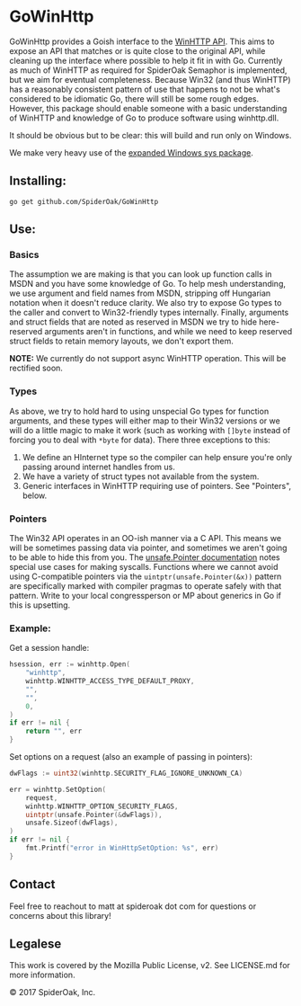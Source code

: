 # GoWinHttp

GoWinHttp provides a Goish interface to
the
[WinHTTP API](https://msdn.microsoft.com/en-us/library/windows/desktop/aa382925(v=vs.85).aspx). This
aims to expose an API that matches or is quite close to the original
API, while cleaning up the interface where possible to help it fit in
with Go. Currently as much of WinHTTP as required for SpiderOak
Semaphor is implemented, but we aim for eventual completeness. Because
Win32 (and thus WinHTTP) has a reasonably consistent pattern of use
that happens to not be what's considered to be idiomatic Go, there
will still be some rough edges. However, this package should enable
someone with a basic understanding of WinHTTP and knowledge of Go to
produce software using winhttp.dll.

It should be obvious but to be clear: this will build and run only on
Windows.

We make very heavy use of
the
[expanded Windows sys package](https://godoc.org/golang.org/x/sys/windows). 

## Installing:

```
go get github.com/SpiderOak/GoWinHttp
```

## Use:

### Basics

The assumption we are making is that you can look up function calls in
MSDN and you have some knowledge of Go. To help mesh understanding, we
use argument and field names from MSDN, stripping off Hungarian
notation when it doesn't reduce clarity. We also try to expose Go
types to the caller and convert to Win32-friendly types
internally. Finally, arguments and struct fields that are noted as
reserved in MSDN we try to hide here- reserved arguments aren't in
functions, and while we need to keep reserved struct fields to retain
memory layouts, we don't export them.

**NOTE:** We currently do not support async WinHTTP operation. This
will be rectified soon.

### Types

As above, we try to hold hard to using unspecial Go types for function
arguments, and these types will either map to their Win32 versions or
we will do a little magic to make it work (such as working with
`[]byte` instead of forcing you to deal with `*byte` for data). There
three exceptions to this:

1. We define an HInternet type so the compiler can help ensure you're
   only passing around internet handles from us.
1. We have a variety of struct types not available from the system.
1. Generic interfaces in WinHTTP requiring use of pointers. See "Pointers", below.

### Pointers

The Win32 API operates in an OO-ish manner via a C API. This means we
will be sometimes passing data via pointer, and sometimes we aren't
going to be able to hide this from
you. The
[unsafe.Pointer documentation](https://golang.org/pkg/unsafe/#Pointer)
notes special use cases for making syscalls. Functions where we cannot
avoid using C-compatible pointers via the
`uintptr(unsafe.Pointer(&x))` pattern are specifically marked with
compiler pragmas to operate safely with that pattern. Write to your
local congressperson or MP about generics in Go if this is upsetting.

### Example:

Get a session handle:

```go
hsession, err := winhttp.Open(
    "winhttp",
    winhttp.WINHTTP_ACCESS_TYPE_DEFAULT_PROXY,
    "",
    "",
    0,
)
if err != nil {
    return "", err
}
```

Set options on a request (also an example of passing in pointers):

```go
dwFlags := uint32(winhttp.SECURITY_FLAG_IGNORE_UNKNOWN_CA)

err = winhttp.SetOption(
    request,
    winhttp.WINHTTP_OPTION_SECURITY_FLAGS,
    uintptr(unsafe.Pointer(&dwFlags)),
    unsafe.Sizeof(dwFlags),
)
if err != nil {
    fmt.Printf("error in WinHttpSetOption: %s", err)
}
```

## Contact

Feel free to reachout to matt at spideroak dot com for questions or
concerns about this library!

## Legalese

This work is covered by the Mozilla Public License, v2. See LICENSE.md
for more information.

&copy; 2017 SpiderOak, Inc.
